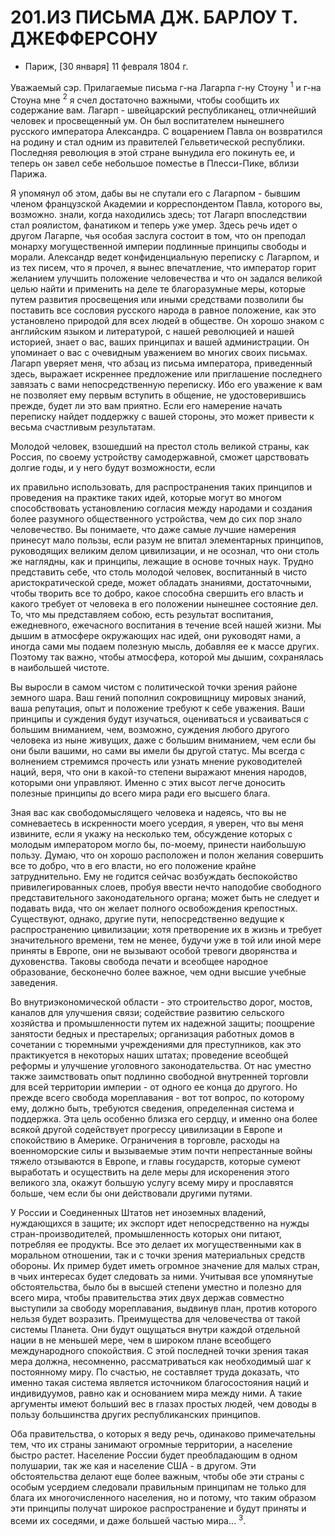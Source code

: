# 201.ИЗ ПИСЬМА ДЖ. БАРЛОУ Т. ДЖЕФФЕРСОНУ 

- Париж, [30 января] 11 февраля 1804 г.

Уважаемый сэр.
Прилагаемые письма г-на Лагарпа г-ну Стоуну ${ }^{1}$ и г-на Стоуна мне ${ }^{2}$ я счел достаточно важными, чтобы сообщить их содержание вам. Лагарп - швейцарский республиканец, отличнейший человек и просвещенный ум. Он был воспитателем нынешнего русского императора Александра. С воцарением Павла он возвратился на родину и стал одним из правителей Гельветической республики. Последняя революция в этой стране вынудила его покинуть ее, и теперь он завел себе небольшое поместье в Плесси-Пике, вблизи Парижа.

Я упомянул об этом, дабы вы не спутали его с Лагарпом - бывшим членом французской Академии и корреспондентом Павла, которого вы, возможно. знали, когда находились здесь; тот Лагарп впоследствии стал роялистом, фанатиком и теперь уже умер. Здесь речь идет о другом Лагарпе, чья особая заслуга состоит в том, что он преподал монарху могущественной империи подлинные принципы свободы и морали. Александр ведет конфиденциальную переписку с Лагарпом, и из тех писем, что я прочел, я вынес впечатление, что император горит желанием улучшить положение человечества и что он задался великой целью найти и применить на деле те благоразумные меры, которые путем развития просвещения или иными средствами позволили бы поставить все сословия русского народа в равное положение, как это установлено природой для всех людей в обществе. Он хорошо знаком с английским языком и литературой, с нашей революцией и нашей историей, знает о вас, ваших принципах и вашей администрации. Он упоминает о вас с очевидным уважением во многих своих письмах. Лагарп уверяет меня, что абзац из письма императора, приведенный здесь, выражает искреннее предложение или приглашение последнего завязать с вами непосредственную переписку. Ибо его уважение к вам не позволяет ему первым вступить в общение, не удостоверившись прежде, будет ли это вам приятно. Если его намерение начать переписку найдет поддержку с вашей стороны, это может привести к весьма счастливым результатам.

Молодой человек, взошедший на престол столь великой страны, как Россия, по своему устройству самодержавной, сможет царствовать долгие годы, и у него будут возможности, если

их правильно использовать, для распространения таких принципов и проведения на практике таких идей, которые могут во многом способствовать установлению согласия между народами и создания более разумного общественного устройства, чем до сих пор знало человечество. Вы понимаете, что даже самые лучшие намерения принесут мало пользы, если разум не впитал элементарных принципов, руководящих великим делом цивилизации, и не осознал, что они столь же наглядны, как и принципы, лежащие в основе точных наук. Трудно представить себе, что столь молодой человек, воспитанный в чисто аристократической среде, может обладать знаниями, достаточными, чтобы творить все то добро, какое способна свершить его власть и какого требует от человека в его положении нынешнее состояние дел. То, что мы представляем собою, есть результат воспитания, ежедневного, ежечасного воспитания в течение всей нашей жизни. Мы дышим в атмосфере окружающих нас идей, они руководят нами, а иногда сами мы подаем полезную мысль, добавляя ее к массе других. Поэтому так важно, чтобы атмосфера, которой мы дышим, сохранялась в наибольшей чистоте.

Вы выросли в самом чистом с политической точки зрения районе земного шара. Ваш гений пополнил сокровищницу мировых знаний, ваша репутация, опыт и положение требуют к себе уважения. Ваши принципы и суждения будут изучаться, оцениваться и усваиваться с большим вниманием, чем, возможно, суждения любого другого человека из ныне живущих, даже с большим вниманием, чем если бы они были вашими, но сами вы имели бы другой статус. Мы всегда с волнением стремимся прочесть или узнать мнение руководителей наций, веря, что они в какой-то степени выражают мнения народов, которыми они управляют. Именно с этих высот легче доносить полезные принципы до всего мира ради его высшего блага.

Зная вас как свободомыслящего человека и надеясь, что вы не сомневаетесь в искренности моего усердия, я уверен, что вы меня извините, если я укажу на несколько тем, обсуждение которых с молодым императором могло бы, по-моему, принести наибольшую пользу. Думаю, что он хорошо расположен и полон желания совершить все то добро, что в его власти, но его положение крайне затруднительно. Ему не годится сейчас возбуждать беспокойство привилегированных слоев, пробуя ввести нечто наподобие свободного представительного законодательного органа; может быть не следует и подавать вида, что он желает полного освобождения крепостных. Существуют, однако, другие пути, непосредственно ведущие к распространению цивилизации; хотя претворение их в жизнь и требует значительного времени, тем не менее, будучи уже в той или иной мере приняты в Европе, они не вызывают особой тревоги дворянства и духовенства. Таковы свобода печати и всеобщее народное образование, бесконечно более важное, чем одни высшие учебные заведения.

Во внутриэкономической области - это строительство дорог, мостов, каналов для улучшения связи; содействие развитию сельского хозяйства и промышленности путем их надежной защиты; поощрение занятости бедных и престарелых; организация работных домов в сочетании с тюремными учреждениями для преступников, как это практикуется в некоторых наших штатах; проведение всеобщей реформы и улучшение уголовного законодательства. От нас уместно также заимствовать опыт подлинно свободной внутренней торговли для всей территории империи - от одного ее конца до другого. Но прежде всего свобода мореплавания - вот тот вопрос, по которому ему, должно быть, требуются сведения, определенная система и поддержка. Эта цель особенно близка его сердцу, и именно она более всякой другой содействует прогрессу цивилизации в Европе и спокойствию в Америке. Ограничения в торговле, расходы на военноморские силы и вызываемые этим почти непрестанные войны тяжело отзываются в Европе, и главы государств, которые сумеют выработать и осуществить на деле меры для искоренения этого великого зла, окажут большую услугу всему миру и прославятся больше, чем если бы они действовали другими путями.

У России и Соединенных Штатов нет иноземных владений, нуждающихся в защите; их экспорт идет непосредственно на нужды стран-производителей, промышленность которых они питают, потребляя ее продукты. Все это делает их могущественными как в моральном отношении, так и с точки зрения материальных средств обороны. Их пример будет иметь огромное значение для малых стран, в чьих интересах будет следовать за ними. Учитывая все упомянутые обстоятельства, было бы в высшей степени уместно и полезно для всего мира, чтобы правительства этих двух держав совместно выступили за свободу мореплавания, выдвинув план, против которого нельзя будет возразить. Преимущества для человечества от такой системы Планета. Они будут ощущаться внутри каждой отдельной нации в не меньшей мере, чем в широком плане всеобщего международного спокойствия. С этой последней точки зрения такая мера должна, несомненно, рассматриваться как необходимый шаг к постоянному миру. По счастью, не составляет труда доказать, что именно такая система является источником благосостояния наций и индивидуумов, равно как и основанием мира между ними. А такие аргументы имеют больший вес в глазах простых людей, чем доводы в пользу большинства других республиканских принципов.

Оба правительства, о которых я веду речь, одинаково примечательны тем, что их страны занимают огромные территории, а население быстро растет. Население России будет преобладающим в одном полушарии, так же кая и население США - в другом. Эти обстоятельства делают еще более важным, чтобы обе эти страны с особым усердием следовали правильным принципам не только для блага их многочисленного населения, но и потому, что таким образом эти принципы получат широкое распространение и будут приняты и всеми их соседями, и даже большей частью мира... ${ }^{3}$.

